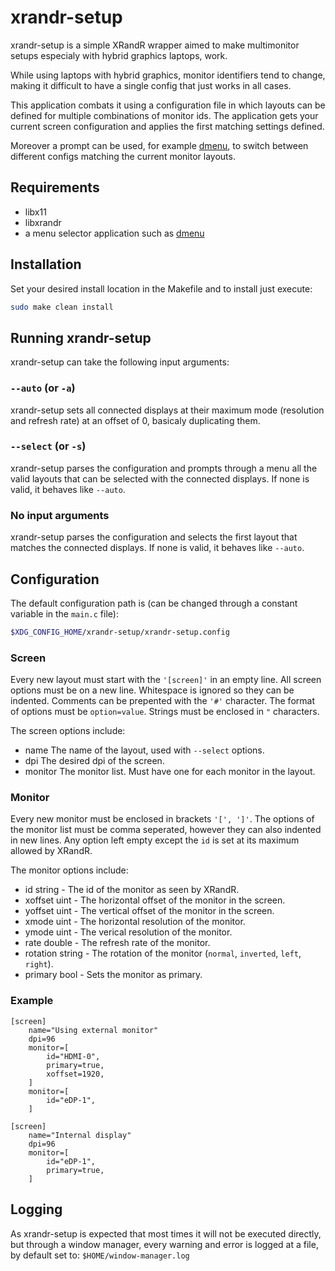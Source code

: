 # xrandr-setup
xrandr-setup is a simple XRandR wrapper aimed to make multimonitor
setups especialy with hybrid graphics laptops, work.

While using laptops with hybrid graphics, monitor identifiers tend to
change, making it difficult to have a single config that just works
in all cases.

This application combats it using a configuration file in which layouts
can be defined for multiple combinations of monitor ids. The application
gets your current screen configuration and applies the first matching
settings defined.

Moreover a prompt can be used, for example [dmenu](https://tools.suckless.org/dmenu/),
to switch between different configs matching the current monitor layouts.

## Requirements

- libx11
- libxrandr
- a menu selector application such as [dmenu](https://tools.suckless.org/dmenu/)

## Installation
Set your desired install location in the Makefile and to install just execute:
```bash
sudo make clean install
```

## Running xrandr-setup

xrandr-setup can take the following input arguments:

### `--auto` (or `-a`)
xrandr-setup sets all connected displays at their maximum mode (resolution and refresh rate)
at an offset of 0, basicaly duplicating them.

### `--select` (or `-s`)
xrandr-setup parses the configuration and prompts through a menu all the valid layouts that
can be selected with the connected displays. If none is valid, it behaves like `--auto`.

### No input arguments
xrandr-setup parses the configuration and selects the first layout that matches the connected
displays. If none is valid, it behaves like `--auto`.

## Configuration

The default configuration path is (can be changed through a constant variable in the `main.c` file):
```bash
$XDG_CONFIG_HOME/xrandr-setup/xrandr-setup.config
```

### Screen
Every new layout must start with the `'[screen]'` in an empty line. All screen options must
be on a new line. Whitespace is ignored so they can be indented. Comments can be prepented
with the `'#'` character. The format of options must be `option=value`.
Strings must be enclosed in `"` characters.

The screen options include:
- name     The name of the layout, used with `--select` options.
- dpi      The desired dpi of the screen.
- monitor  The monitor list. Must have one for each monitor in the layout.

### Monitor

Every new monitor must be enclosed in brackets `'[', ']'`. The options of the monitor list
must be comma seperated, however they can also indented in new lines.
Any option left empty except the `id` is set at its maximum allowed by XRandR.

The monitor options include:
- id       string - The id of the monitor as seen by XRandR.
- xoffset  uint   - The horizontal offset of the monitor in the screen.
- yoffset  uint   - The vertical offset of the monitor in the screen.
- xmode    uint   - The horizontal resolution of the monitor.
- ymode    uint   - The verical resolution of the monitor.
- rate     double - The refresh rate of the monitor.
- rotation string - The rotation of the monitor (`normal`, `inverted`, `left`, `right`).
- primary  bool   - Sets the monitor as primary.

### Example
```
[screen]
    name="Using external monitor"
    dpi=96
    monitor=[
        id="HDMI-0",
        primary=true,
        xoffset=1920,
    ]
    monitor=[
        id="eDP-1",
    ]

[screen]
    name="Internal display"
    dpi=96
    monitor=[
        id="eDP-1",
        primary=true,
    ]
```

## Logging
As xrandr-setup is expected that most times it will not be executed directly, but through
a window manager, every warning and error is logged at a file, by default set to:
`$HOME/window-manager.log`

